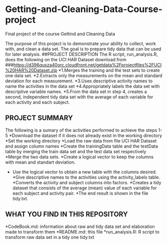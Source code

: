 # Getting-and-Cleaning-Data-Course-project
Final project of the course Gettind and Cleaning Data

The purpose of this project is to demonstrate your ability to collect, work with, and clean a data set. The goal is to prepare tidy data that can be used for later analysis.
##PROJECT DESCRIPTION
The R script, run_analysis.R, does the following on the UCI HAR Dataset download from 
###https://d396qusza40orc.cloudfront.net/getdata%2Fprojectfiles%2FUCI%20HAR%20Dataset.zip
*1.Merges the training and the test sets to create one data set.
*2.Extracts only the measurements on the mean and standard deviation 
for each measurement.
*3.Uses descriptive activity names to name the activities in the data set
*4.Appropriately labels the data set with descriptive variable names.
*5.From the data set in step 4, creates a second, independent tidy data set with 
the average of each variable for each activity and each subject.

## PROJECT SUMMARY
The following is a sumary of the activities performed to achieve the steps 1-5 *Download the dataset if it does not already exist in the working directory
*Set the working directory
*Load the  raw data from file UCI HAR Dataset and assign column names
*Create the trainingData table and the testData table by merging the train data set and the test data set respectively
*Merge the two data sets.
*Create a logical vector to keep the columns with mean and standart deviation.
* Use the logical vector to obtain a new table with the columns desired.
*Give  descriptive names to the activities using the activity_labels table.
*Converts the activity and subject columns into factors.
*Creates a tidy dataset that consists of the average (mean) value of each variable for each subject and activity pair.
*The end result is shown in the file tidy.txt.

## WHAT YOU FIND IN THIS REPOSITORY

*CodeBook.md: information about raw and tidy data set and elaboration made to transform them
*README.md: this file
*run_analysis.R: R script to transform raw data set in a tidy one
tidy.txt
